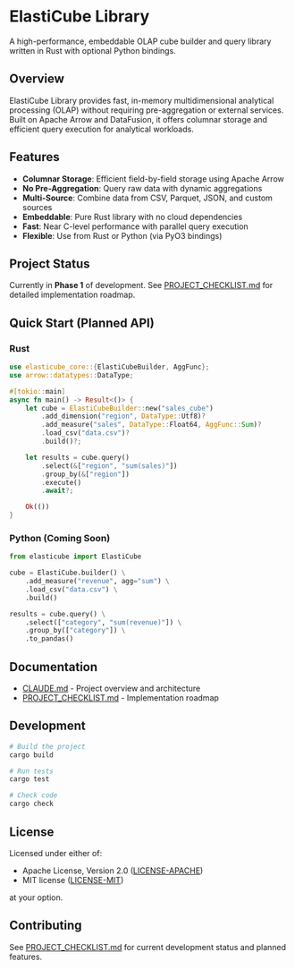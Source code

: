 # ElastiCube Library

A high-performance, embeddable OLAP cube builder and query library written in Rust with optional Python bindings.

## Overview

ElastiCube Library provides fast, in-memory multidimensional analytical processing (OLAP) without requiring pre-aggregation or external services. Built on Apache Arrow and DataFusion, it offers columnar storage and efficient query execution for analytical workloads.

## Features

- **Columnar Storage**: Efficient field-by-field storage using Apache Arrow
- **No Pre-Aggregation**: Query raw data with dynamic aggregations
- **Multi-Source**: Combine data from CSV, Parquet, JSON, and custom sources
- **Embeddable**: Pure Rust library with no cloud dependencies
- **Fast**: Near C-level performance with parallel query execution
- **Flexible**: Use from Rust or Python (via PyO3 bindings)

## Project Status

Currently in **Phase 1** of development. See [PROJECT_CHECKLIST.md](PROJECT_CHECKLIST.md) for detailed implementation roadmap.

## Quick Start (Planned API)

### Rust

```rust
use elasticube_core::{ElastiCubeBuilder, AggFunc};
use arrow::datatypes::DataType;

#[tokio::main]
async fn main() -> Result<()> {
    let cube = ElastiCubeBuilder::new("sales_cube")
        .add_dimension("region", DataType::Utf8)?
        .add_measure("sales", DataType::Float64, AggFunc::Sum)?
        .load_csv("data.csv")?
        .build()?;

    let results = cube.query()
        .select(&["region", "sum(sales)"])
        .group_by(&["region"])
        .execute()
        .await?;

    Ok(())
}
```

### Python (Coming Soon)

```python
from elasticube import ElastiCube

cube = ElastiCube.builder() \
    .add_measure("revenue", agg="sum") \
    .load_csv("data.csv") \
    .build()

results = cube.query() \
    .select(["category", "sum(revenue)"]) \
    .group_by(["category"]) \
    .to_pandas()
```

## Documentation

- [CLAUDE.md](CLAUDE.md) - Project overview and architecture
- [PROJECT_CHECKLIST.md](PROJECT_CHECKLIST.md) - Implementation roadmap

## Development

```bash
# Build the project
cargo build

# Run tests
cargo test

# Check code
cargo check
```

## License

Licensed under either of:

- Apache License, Version 2.0 ([LICENSE-APACHE](LICENSE-APACHE))
- MIT license ([LICENSE-MIT](LICENSE-MIT))

at your option.

## Contributing

See [PROJECT_CHECKLIST.md](PROJECT_CHECKLIST.md) for current development status and planned features.
